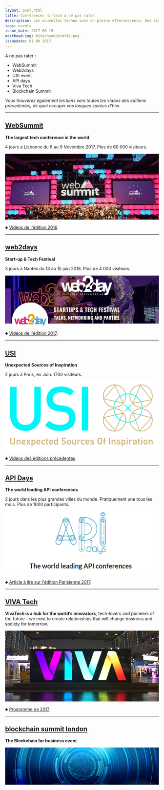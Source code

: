 ```yaml
---
layout: post.html
title: Conférences hi-tech à ne pas rater
description: Les nouvelles techno sont en pleine effervescence. Des start-up mais aussi des nouveaux services, des nouveaux produits et surtout des nouveaux usages viennent révolutionner notre quotidien et celui de nos entreprises. Un bon moyen de rester à la page est de participer à une conférence Hi-Tech. Enthousiasme garanti !
tags: events
issue_date: 2017-08-19
masthead-img: hitechzadohimf48.png
issuedate: 01 09 2017
---
```


A ne pas rater :

- WebSummit
- Web2days
- USI event
- API days
- Viva Tech
- Blockchain Summit

_Vous trouverez également les liens vers toutes les vidéos des éditions précedentes, de quoi occuper vos longues soirées d'hier._

---

## [WebSummit](https://websummit.com/)

**The largest tech conference in the world**

4 jours à Lisbonne du 6 au 9 Novembre 2017. Plus de 60 000 visiteurs.

<a href="https://websummit.com/"><img src="/assets/noindex/evtwebsum16.jpg" alt="web summit event"/></a>

:clubs: [Vidéos de l'édition 2016](https://www.youtube.com/channel/UCJtkHqH4Qof97TSx7BzE5IQ/videos).

---

## [web2days](https://web2day.co/)

**Start-up & Tech Festival**

3 jours à Nantes du 13 au 15 juin 2018. Plus de 4 000 visiteurs.

<a href="https://web2day.co/"><img src="/assets/noindex/snip_20170820104404.png" alt="web2day event"/></a>

:clubs: [Vidéos de l'édition 2017](https://www.youtube.com/channel/UCCzfEV7NDD5OvkE3Ua7pcxQ/videos).

---

## [USI](http://www.usievents.com/fr)

**Unexpected Sources of Inspiration**

2 jours à Paris, en Juin. 1700 visiteurs.

<a href="http://www.usievents.com/fr"><img src="/assets/noindex/usi.jpg" alt="usi event"/></a>

:clubs: [Vidéos des éditions précedentes](https://www.youtube.com/user/usievents/videos).

---

## [API Days](http://www.apidays.io/)

**The world leading API conferences**

2 jours dans les plus grandes villes du monde. Pratiquement une tous les mois. Plus de 1000 participants.

<a href="http://www.apidays.io/"><img src="/assets/noindex/apidays.png" alt="API days"/></a>

:clubs: [Article à lire sur l'édition Parisienne 2017](http://blog.d2-si.fr/2017/01/05/api-days-paris/).

---

## [VIVA Tech](https://vivatechnology.com/)

**VivaTech is a hub for the world’s innovators**, tech-lovers and pioneers of the future - we exist to create relationships that will change business and society for tomorrow.

<a href="https://vivatechnology.com/"><img src="/assets/noindex/viva-technology.png" alt="vivatech"/></a>

:clubs: [Programme de 2017](https://vivatechnology.com/program/program/)

---

## [blockchain summit london](http://blockchainsummitlondon.com/) 

**The Blockchain for business event**

<a href="http://blockchainsummitlondon.com/"><img src="/assets/noindex/9738bcsummitlo.png" alt="blockchain summit london"/></a>


